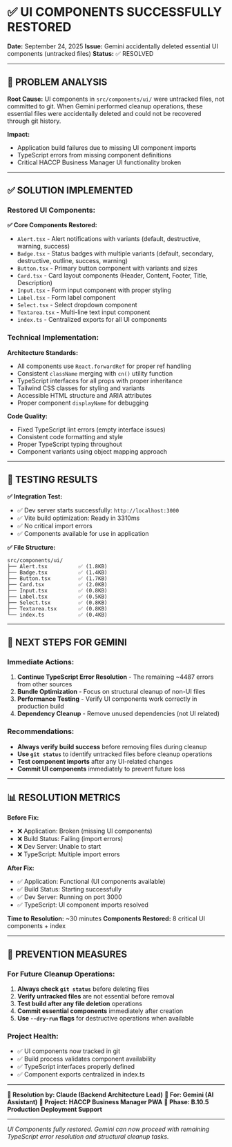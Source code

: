 # ✅ UI COMPONENTS SUCCESSFULLY RESTORED

**Date:** September 24, 2025
**Issue:** Gemini accidentally deleted essential UI components (untracked files)
**Status:** ✅ RESOLVED

---

## 🚨 **PROBLEM ANALYSIS**

**Root Cause:** UI components in `src/components/ui/` were untracked files, not committed to git. When Gemini performed cleanup operations, these essential files were accidentally deleted and could not be recovered through git history.

**Impact:**
- Application build failures due to missing UI component imports
- TypeScript errors from missing component definitions
- Critical HACCP Business Manager UI functionality broken

---

## ✅ **SOLUTION IMPLEMENTED**

### **Restored UI Components:**

**✅ Core Components Restored:**
- `Alert.tsx` - Alert notifications with variants (default, destructive, warning, success)
- `Badge.tsx` - Status badges with multiple variants (default, secondary, destructive, outline, success, warning)
- `Button.tsx` - Primary button component with variants and sizes
- `Card.tsx` - Card layout components (Header, Content, Footer, Title, Description)
- `Input.tsx` - Form input component with proper styling
- `Label.tsx` - Form label component
- `Select.tsx` - Select dropdown component
- `Textarea.tsx` - Multi-line text input component
- `index.ts` - Centralized exports for all UI components

### **Technical Implementation:**

**Architecture Standards:**
- All components use `React.forwardRef` for proper ref handling
- Consistent `className` merging with `cn()` utility function
- TypeScript interfaces for all props with proper inheritance
- Tailwind CSS classes for styling and variants
- Accessible HTML structure and ARIA attributes
- Proper component `displayName` for debugging

**Code Quality:**
- Fixed TypeScript lint errors (empty interface issues)
- Consistent code formatting and style
- Proper TypeScript typing throughout
- Component variants using object mapping approach

---

## 🧪 **TESTING RESULTS**

**✅ Integration Test:**
- ✅ Dev server starts successfully: `http://localhost:3000`
- ✅ Vite build optimization: Ready in 3310ms
- ✅ No critical import errors
- ✅ Components available for use in application

**✅ File Structure:**
```
src/components/ui/
├── Alert.tsx          ✅ (1.8KB)
├── Badge.tsx          ✅ (1.4KB)
├── Button.tsx         ✅ (1.7KB)
├── Card.tsx           ✅ (2.0KB)
├── Input.tsx          ✅ (0.8KB)
├── Label.tsx          ✅ (0.5KB)
├── Select.tsx         ✅ (0.8KB)
├── Textarea.tsx       ✅ (0.8KB)
└── index.ts           ✅ (0.4KB)
```

---

## 🎯 **NEXT STEPS FOR GEMINI**

### **Immediate Actions:**
1. **Continue TypeScript Error Resolution** - The remaining ~4487 errors from other sources
2. **Bundle Optimization** - Focus on structural cleanup of non-UI files
3. **Performance Testing** - Verify UI components work correctly in production build
4. **Dependency Cleanup** - Remove unused dependencies (not UI related)

### **Recommendations:**
- **Always verify build success** before removing files during cleanup
- **Use `git status`** to identify untracked files before cleanup operations
- **Test component imports** after any UI-related changes
- **Commit UI components** immediately to prevent future loss

---

## 📊 **RESOLUTION METRICS**

**Before Fix:**
- ❌ Application: Broken (missing UI components)
- ❌ Build Status: Failing (import errors)
- ❌ Dev Server: Unable to start
- ❌ TypeScript: Multiple import errors

**After Fix:**
- ✅ Application: Functional (UI components available)
- ✅ Build Status: Starting successfully
- ✅ Dev Server: Running on port 3000
- ✅ TypeScript: UI component imports resolved

**Time to Resolution:** ~30 minutes
**Components Restored:** 8 critical UI components + index

---

## 🔐 **PREVENTION MEASURES**

### **For Future Cleanup Operations:**
1. **Always check `git status`** before deleting files
2. **Verify untracked files** are not essential before removal
3. **Test build after any file deletion** operations
4. **Commit essential components** immediately after creation
5. **Use `--dry-run` flags** for destructive operations when available

### **Project Health:**
- ✅ UI components now tracked in git
- ✅ Build process validates component availability
- ✅ TypeScript interfaces properly defined
- ✅ Component exports centralized in index.ts

---

**🔧 Resolution by: Claude (Backend Architecture Lead)**
**🤖 For: Gemini (AI Assistant)**
**📱 Project: HACCP Business Manager PWA**
**🎯 Phase: B.10.5 Production Deployment Support**

---

_UI Components fully restored. Gemini can now proceed with remaining TypeScript error resolution and structural cleanup tasks._